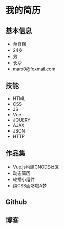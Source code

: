 # 我的简历

## 基本信息
- 单肖巍
- 24岁
- 男
- 长沙
- marx0@foxmail.com

## 技能
- HTML
- CSS
- JS
- Vue
- JQUERY
- AJAX
- JSON
- HTTP

## 作品集
- Vue.js构建CNODE社区
- 动态简历
- 轮播小组件
- 纯CSS画哆啦A梦


## Github

## 博客
